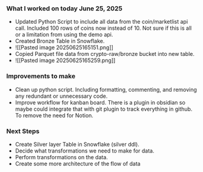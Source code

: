 ### **What I worked on today June 25, 2025**

- Updated Python Script to include all data from the coin/marketlist api call. Included 100 rows of coins now instead of 10. Not sure if this is all or a limitation from using the demo api.
- Created Bronze Table in Snowflake.
- ![[Pasted image 20250625165151.png]]
- Copied Parquet file data from crypto-raw/bronze bucket into new table.
- ![[Pasted image 20250625165259.png]] 
### **Improvements to make**

- Clean up python script. Including formatting, commenting, and removing any redundant or unnecessary code.
- Improve workflow for kanban board. There is a plugin in obsidian so maybe could integrate that with git plugin to track everything in github. To remove the need for Notion.

### **Next Steps**

- Create Silver layer Table in Snowflake (silver ddl).
- Decide what transformations we need to make for data.
- Perform transformations on the data.
- Create some more architecture of the flow of data 